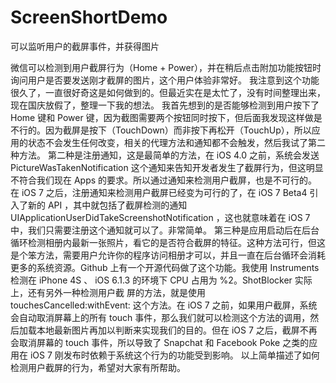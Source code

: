 # ScreenShortDemo
可以监听用户的截屏事件，并获得图片

微信可以检测到用户截屏行为（Home + Power），并在稍后点击附加功能按钮时询问用户是否要发送刚才截屏的图片，这个用户体验非常好。
我注意到这个功能很久了，一直很好奇这是如何做到的。但最近实在是太忙了，没有时间整理出来，现在国庆放假了，整理一下我的想法。
我首先想到的是否能够检测到用户按下了 Home 键和 Power 键，因为截图需要两个按钮同时按下，但后面我发现这样做是不行的。因为截屏是按下（TouchDown）而非按下再松开（TouchUp），所以应用的状态不会发生任何改变，相关的代理方法和通知都不会触发，然后我试了第二种方法。
第二种是注册通知，这是最简单的方法，在 iOS 4.0 之前，系统会发送 PictureWasTakenNotification 这个通知来告知开发者发生了截屏行为，但这明显不符合我们现在 Apps 的要求。所以通过通知来检测用户截屏，也是不可行的。
在 iOS 7 之后，注册通知来检测用户截屏已经变为可行的了，在 iOS 7 Beta4 引入了新的 API ，其中就包括了截屏检测的通知 UIApplicationUserDidTakeScreenshotNotification ，这也就意味着在 iOS 7 中，我们只需要注册这个通知就可以了。非常简单。
第三种是应用启动后在后台循环检测相册内最新一张照片，看它的是否符合截屏的特征。这种方法可行，但这是个笨方法，需要用户允许你的程序访问相册才可以，并且一直在后台循环会消耗更多的系统资源。Github 上有一个开源代码做了这个功能。我使用 Instruments 检测在 iPhone 4S 、 iOS 6.1.3 的环境下 CPU 占用为 %2。ShotBlocker
实际上，还有另外一种检测用户截 屏的方法，就是使用 touchesCancelled:withEvent: 这个方法。在 iOS 7 之前，如果用户截屏，系统会自动取消屏幕上的所有 touch 事件，那么我们就可以检测这个方法的调用，然后加载本地最新图片再加以判断来实现我们的目的。但在 iOS 7 之后，截屏不再会取消屏幕的 touch 事件，所以导致了 Snapchat 和 Facebook Poke 之类的应用在 iOS 7 刚发布时依赖于系统这个行为的功能受到影响。
以上简单描述了如何检测用户截屏的行为，希望对大家有所帮助。
